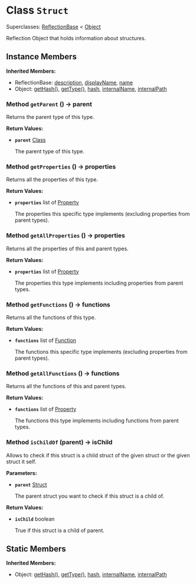 # Class <code>Struct</code>

Superclasses: <a href="ReflectionBase.md">ReflectionBase</a> < <a href="Object.md">Object</a>

Reflection Object that holds information about structures.
## Instance Members
<b>Inherited Members:</b>
- ReflectionBase: <a href="ReflectionBase.md#user-content-description">description</a>, <a href="ReflectionBase.md#user-content-display-name">displayName</a>, <a href="ReflectionBase.md#user-content-name">name</a>
- Object: <a href="Object.md#user-content-get-hash">getHash()</a>, <a href="Object.md#user-content-get-type">getType()</a>, <a href="Object.md#user-content-hash">hash</a>, <a href="Object.md#user-content-internal-name">internalName</a>, <a href="Object.md#user-content-internal-path">internalPath</a>
### Method <code id="get-parent">getParent</code> () → parent
Returns the parent type of this type.


<b>Return Values:</b>

- <code><b>parent</b></code> <a href="Class.md">Class</a>

  The parent type of this type.
### Method <code id="get-properties">getProperties</code> () → properties
Returns all the properties of this type.


<b>Return Values:</b>

- <code><b>properties</b></code> list of <a href="Property.md">Property</a>

  The properties this specific type implements (excluding properties from parent types).
### Method <code id="get-all-properties">getAllProperties</code> () → properties
Returns all the properties of this and parent types.


<b>Return Values:</b>

- <code><b>properties</b></code> list of <a href="Property.md">Property</a>

  The properties this type implements including properties from parent types.
### Method <code id="get-functions">getFunctions</code> () → functions
Returns all the functions of this type.


<b>Return Values:</b>

- <code><b>functions</b></code> list of <a href="Function.md">Function</a>

  The functions this specific type implements (excluding properties from parent types).
### Method <code id="get-all-functions">getAllFunctions</code> () → functions
Returns all the functions of this and parent types.


<b>Return Values:</b>

- <code><b>functions</b></code> list of <a href="Property.md">Property</a>

  The functions this type implements including functions from parent types.
### Method <code id="is-child-of">isChildOf</code> (parent) → isChild
Allows to check if this struct is a child struct of the given struct or the given struct it self.

<b>Parameters:</b>

- <code><b>parent</b></code> <a href="Struct.md">Struct</a>

  The parent struct you want to check if this struct is a child of.

<b>Return Values:</b>

- <code><b>isChild</b></code> boolean

  True if this struct is a child of parent.
## Static Members
<b>Inherited Members:</b>
- Object: <a href="Object.md#user-content-s-get-hash">getHash()</a>, <a href="Object.md#user-content-s-get-type">getType()</a>, <a href="Object.md#user-content-s-hash">hash</a>, <a href="Object.md#user-content-s-internal-name">internalName</a>, <a href="Object.md#user-content-s-internal-path">internalPath</a>